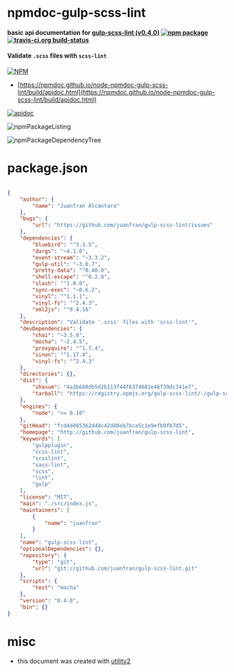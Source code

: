 # npmdoc-gulp-scss-lint

#### basic api documentation for  [gulp-scss-lint (v0.4.0)](http://github.com/juanfran/gulp-scss-lint)  [![npm package](https://img.shields.io/npm/v/npmdoc-gulp-scss-lint.svg?style=flat-square)](https://www.npmjs.org/package/npmdoc-gulp-scss-lint) [![travis-ci.org build-status](https://api.travis-ci.org/npmdoc/node-npmdoc-gulp-scss-lint.svg)](https://travis-ci.org/npmdoc/node-npmdoc-gulp-scss-lint)

#### Validate `.scss` files with `scss-lint`

[![NPM](https://nodei.co/npm/gulp-scss-lint.png?downloads=true&downloadRank=true&stars=true)](https://www.npmjs.com/package/gulp-scss-lint)

- [https://npmdoc.github.io/node-npmdoc-gulp-scss-lint/build/apidoc.html](https://npmdoc.github.io/node-npmdoc-gulp-scss-lint/build/apidoc.html)

[![apidoc](https://npmdoc.github.io/node-npmdoc-gulp-scss-lint/build/screenCapture.buildCi.browser.%252Ftmp%252Fbuild%252Fapidoc.html.png)](https://npmdoc.github.io/node-npmdoc-gulp-scss-lint/build/apidoc.html)

![npmPackageListing](https://npmdoc.github.io/node-npmdoc-gulp-scss-lint/build/screenCapture.npmPackageListing.svg)

![npmPackageDependencyTree](https://npmdoc.github.io/node-npmdoc-gulp-scss-lint/build/screenCapture.npmPackageDependencyTree.svg)



# package.json

```json

{
    "author": {
        "name": "Juanfran Alcántara"
    },
    "bugs": {
        "url": "https://github.com/juanfran/gulp-scss-lint/issues"
    },
    "dependencies": {
        "bluebird": "^3.3.5",
        "dargs": "~4.1.0",
        "event-stream": "~3.3.2",
        "gulp-util": "~3.0.7",
        "pretty-data": "^0.40.0",
        "shell-escape": "^0.2.0",
        "slash": "^1.0.0",
        "sync-exec": "~0.6.2",
        "vinyl": "^1.1.1",
        "vinyl-fs": "^2.4.3",
        "xml2js": "^0.4.16"
    },
    "description": "Validate '.scss' files with 'scss-lint'",
    "devDependencies": {
        "chai": "~3.5.0",
        "mocha": "~2.4.5",
        "proxyquire": "^1.7.4",
        "sinon": "^1.17.4",
        "vinyl-fs": "^2.4.3"
    },
    "directories": {},
    "dist": {
        "shasum": "4a3b688db5d2b113f44f6374681e46f39dc341e7",
        "tarball": "https://registry.npmjs.org/gulp-scss-lint/-/gulp-scss-lint-0.4.0.tgz"
    },
    "engines": {
        "node": ">= 0.10"
    },
    "gitHead": "fcd4e085362d48c42d80eb7bca5c1e9efb9fb7d5",
    "homepage": "http://github.com/juanfran/gulp-scss-lint",
    "keywords": [
        "gulpplugin",
        "scss-lint",
        "scsslint",
        "sass-lint",
        "scss",
        "lint",
        "gulp"
    ],
    "license": "MIT",
    "main": "./src/index.js",
    "maintainers": [
        {
            "name": "juanfran"
        }
    ],
    "name": "gulp-scss-lint",
    "optionalDependencies": {},
    "repository": {
        "type": "git",
        "url": "git://github.com/juanfran/gulp-scss-lint.git"
    },
    "scripts": {
        "test": "mocha"
    },
    "version": "0.4.0",
    "bin": {}
}
```



# misc
- this document was created with [utility2](https://github.com/kaizhu256/node-utility2)
